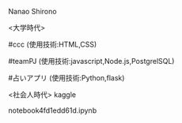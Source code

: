 Nanao Shirono

<大学時代>

#ccc 
(使用技術:HTML,CSS)

#teamPJ
(使用技術:javascript,Node.js,PostgrelSQL)

#占いアプリ
(使用技術:Python,flask)

<社会人時代>
kaggle

notebook4fd1edd61d.ipynb
